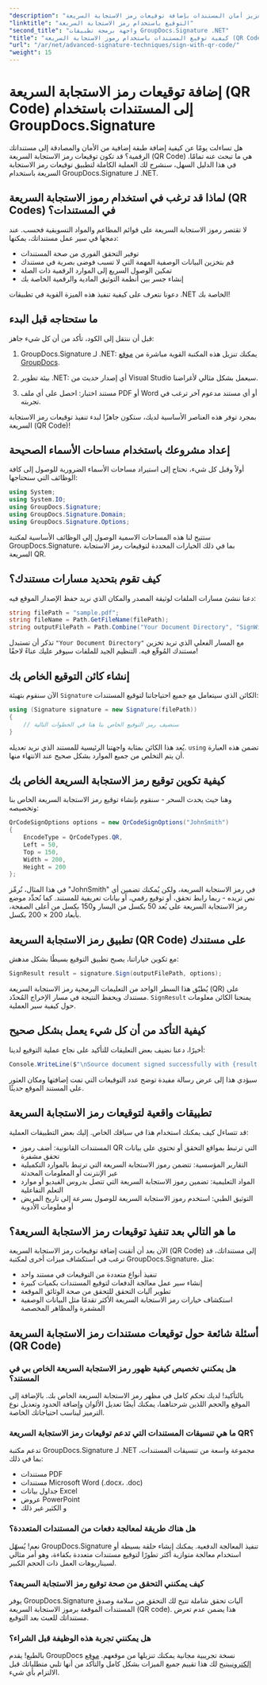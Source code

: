 ```yaml
---
"description": "تعلّم كيفية تعزيز أمان المستندات بإضافة توقيعات رمز الاستجابة السريعة (QR) باستخدام GroupDocs.Signature لـ .NET. تطبيق بسيط مع أمثلة برمجية كاملة."
"linktitle": "التوقيع باستخدام رمز الاستجابة السريعة"
"second_title": "واجهة برمجة تطبيقات GroupDocs.Signature .NET"
"title": "كيفية توقيع المستندات باستخدام رموز الاستجابة السريعة (QR Codes) باستخدام GroupDocs.Signature"
"url": "/ar/net/advanced-signature-techniques/sign-with-qr-code/"
"weight": 15
---
```


# إضافة توقيعات رمز الاستجابة السريعة (QR Code) إلى المستندات باستخدام GroupDocs.Signature

هل تساءلت يومًا عن كيفية إضافة طبقة إضافية من الأمان والمصادقة إلى مستنداتك الرقمية؟ قد تكون توقيعات رمز الاستجابة السريعة (QR Code) هي ما تبحث عنه تمامًا. في هذا الدليل السهل، سنشرح لك العملية الكاملة لتطبيق توقيعات رمز الاستجابة السريعة باستخدام GroupDocs.Signature لـ .NET.

## لماذا قد ترغب في استخدام رموز الاستجابة السريعة (QR Codes) في المستندات؟

لا تقتصر رموز الاستجابة السريعة على قوائم المطاعم والمواد التسويقية فحسب. عند دمجها في سير عمل مستنداتك، يمكنها:

- توفير التحقق الفوري من صحة المستندات
- قم بتخزين البيانات الوصفية المهمة التي لا تسبب فوضى بصرية في مستندك
- تمكين الوصول السريع إلى الموارد الرقمية ذات الصلة
- إنشاء جسر بين أنظمة التوثيق المادية والرقمية الخاصة بك

دعونا نتعرف على كيفية تنفيذ هذه الميزة القوية في تطبيقات .NET الخاصة بك!

## ما ستحتاجه قبل البدء

قبل أن ننتقل إلى الكود، تأكد من أن كل شيء جاهز:

1. GroupDocs.Signature لـ .NET: يمكنك تنزيل هذه المكتبة القوية مباشرة من [موقع GroupDocs](https://releases.groupdocs.com/signature/net/).

2. بيئة تطوير .NET: أي إصدار حديث من Visual Studio سيعمل بشكل مثالي لأغراضنا.

3. مستند اختبار: احصل على أي ملف PDF أو Word أو أي مستند مدعوم آخر ترغب في تجربته.

بمجرد توفر هذه العناصر الأساسية لديك، ستكون جاهزًا لبدء تنفيذ توقيعات رمز الاستجابة السريعة (QR Code)!

## إعداد مشروعك باستخدام مساحات الأسماء الصحيحة

أولاً وقبل كل شيء، نحتاج إلى استيراد مساحات الأسماء الضرورية للوصول إلى كافة الوظائف التي سنحتاجها:

```csharp
using System;
using System.IO;
using GroupDocs.Signature;
using GroupDocs.Signature.Domain;
using GroupDocs.Signature.Options;
```

ستتيح لنا هذه المساحات الاسمية الوصول إلى الوظائف الأساسية لمكتبة GroupDocs.Signature، بما في ذلك الخيارات المحددة لتوقيعات رمز الاستجابة السريعة QR.

## كيف تقوم بتحديد مسارات مستندك؟

دعنا ننشئ مسارات الملفات لوثيقة المصدر والمكان الذي نريد حفظ الإصدار الموقع فيه:

```csharp
string filePath = "sample.pdf";
string fileName = Path.GetFileName(filePath);
string outputFilePath = Path.Combine("Your Document Directory", "SignWithQRCode", fileName);
```

تذكر أن تستبدل `"Your Document Directory"` مع المسار الفعلي الذي تريد تخزين مستندك المُوقّع فيه. التنظيم الجيد للملفات سيوفر عليك عناءً لاحقًا!

## إنشاء كائن التوقيع الخاص بك

الآن سنقوم بتهيئة `Signature` الكائن الذي سيتعامل مع جميع احتياجاتنا لتوقيع المستندات:

```csharp
using (Signature signature = new Signature(filePath))
{
    // سنضيف رمز التوقيع الخاص بنا هنا في الخطوات التالية
}
```

يُعد هذا الكائن بمثابة واجهتنا الرئيسية للمستند الذي نريد تعديله. `using` تضمن هذه العبارة أن يتم التخلص من جميع الموارد بشكل صحيح عند الانتهاء منها.

## كيفية تكوين توقيع رمز الاستجابة السريعة الخاص بك

وهنا حيث يحدث السحر - سنقوم بإنشاء توقيع رمز الاستجابة السريعة الخاص بنا وتخصيصه:

```csharp
QrCodeSignOptions options = new QrCodeSignOptions("JohnSmith")
{
    EncodeType = QrCodeTypes.QR,
    Left = 50,
    Top = 150,
    Width = 200,
    Height = 200
};
```

في هذا المثال، نُرمِّز "JohnSmith" في رمز الاستجابة السريعة، ولكن يُمكنك تضمين أي نص تريده - ربما رابط تحقق، أو توقيع رقمي، أو بيانات تعريفية للمستند. كما نُحدِّد موضع رمز الاستجابة السريعة على بُعد 50 بكسل من اليسار و150 بكسل من أعلى الصفحة، بأبعاد 200 × 200 بكسل.

## تطبيق رمز الاستجابة السريعة (QR Code) على مستندك

مع تكوين خياراتنا، يصبح تطبيق التوقيع بسيطًا بشكل مدهش:

```csharp
SignResult result = signature.Sign(outputFilePath, options);
```

يُطبّق هذا السطر الواحد من التعليمات البرمجية رمز الاستجابة السريعة (QR) على مستندك ويحفظ النتيجة في مسار الإخراج المُحدّد. `SignResult` يمنحنا الكائن معلومات حول كيفية سير العملية.

## كيفية التأكد من أن كل شيء يعمل بشكل صحيح

أخيرًا، دعنا نضيف بعض التعليقات للتأكيد على نجاح عملية التوقيع لدينا:

```csharp
Console.WriteLine($"\nSource document signed successfully with {result.Succeeded.Count} signature(s).\nFile saved at {outputFilePath}.");
```

سيؤدي هذا إلى عرض رسالة مفيدة توضح عدد التوقيعات التي تمت إضافتها ومكان العثور على المستند الموقع حديثًا.

## تطبيقات واقعية لتوقيعات رمز الاستجابة السريعة

قد تتساءل كيف يمكنك استخدام هذا في سياقك الخاص. إليك بعض التطبيقات العملية:

- المستندات القانونية: أضف رموز QR التي ترتبط بمواقع التحقق أو تحتوي على بيانات تحقق مشفرة
- التقارير المؤسسية: تتضمن رموز الاستجابة السريعة التي ترتبط بالموارد التكميلية عبر الإنترنت أو المعلومات المحدثة
- المواد التعليمية: تضمين رموز الاستجابة السريعة التي تتصل بدروس الفيديو أو موارد التعلم التفاعلية
- التوثيق الطبي: استخدم رموز الاستجابة السريعة للوصول بسرعة إلى تاريخ المريض أو معلومات الأدوية

## ما هو التالي بعد تنفيذ توقيعات رمز الاستجابة السريعة؟

الآن بعد أن أتقنت إضافة توقيعات رمز الاستجابة السريعة (QR Code) إلى مستنداتك، قد ترغب في استكشاف ميزات أخرى لمكتبة GroupDocs.Signature، مثل:

- تنفيذ أنواع متعددة من التوقيعات في مستند واحد
- إنشاء سير عمل معالجة الدفعات لتوقيع المستندات بكميات كبيرة
- تطوير آليات التحقق للتحقق من صحة الوثائق الموقعة
- استكشاف خيارات رمز الاستجابة السريعة الأكثر تقدمًا مثل البيانات الوصفية المشفرة والمظاهر المخصصة

## أسئلة شائعة حول توقيعات مستندات رمز الاستجابة السريعة (QR Code)

### هل يمكنني تخصيص كيفية ظهور رمز الاستجابة السريعة الخاص بي في المستند؟

بالتأكيد! لديك تحكم كامل في مظهر رمز الاستجابة السريعة الخاص بك. بالإضافة إلى الموقع والحجم اللذين شرحناهما، يمكنك أيضًا تعديل الألوان وإضافة الحدود وتعديل نوع الترميز ليناسب احتياجاتك الخاصة.

### ما هي تنسيقات المستندات التي تدعم توقيعات رمز الاستجابة السريعة QR؟

تدعم مكتبة GroupDocs.Signature لـ .NET مجموعة واسعة من تنسيقات المستندات، بما في ذلك:
- مستندات PDF
- مستندات Microsoft Word (.docx، .doc)
- جداول بيانات Excel
- عروض PowerPoint
- و الكثير غير ذلك

### هل هناك طريقة لمعالجة دفعات من المستندات المتعددة؟

نعم! يُسهّل GroupDocs.Signature تنفيذ المعالجة الدفعية. يمكنك إنشاء حلقة بسيطة أو استخدام معالجة متوازية أكثر تطورًا لتوقيع مستندات متعددة بكفاءة، وهو أمر مثالي لسيناريوهات العمل ذات الحجم الكبير.

### كيف يمكنني التحقق من صحة توقيع رمز الاستجابة السريعة؟

يوفر GroupDocs.Signature آليات تحقق شاملة تتيح لك التحقق من سلامة وصدق المستندات الموقعة برموز الاستجابة السريعة (QR code). هذا يضمن عدم تعرض مستنداتك للعبث بعد التوقيع.

### هل يمكنني تجربة هذه الوظيفة قبل الشراء؟

بالطبع! يقدم GroupDocs نسخة تجريبية مجانية يمكنك تنزيلها من موقعهم. [موقع إلكتروني](https://releases.groupdocs.com/)يتيح لك هذا تقييم جميع الميزات بشكل كامل والتأكد من أنها تلبي متطلباتك قبل الالتزام بأي شيء.